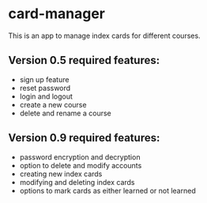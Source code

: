 # card-manager
This is an app to manage index cards for different courses.
## Version 0.5 required features:
- sign up feature
- reset password
- login and logout
- create a new course
- delete and rename a course
## Version 0.9 required features:
- password encryption and decryption
- option to delete and modify accounts
- creating new index cards
- modifying and deleting index cards
- options to mark cards as either learned or not learned
